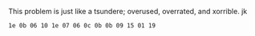 This problem is just like a tsundere; overused, overrated, and xorrible. jk

```1e 0b 06 10 1e 07 06 0c 0b 0b 09 15 01 19```